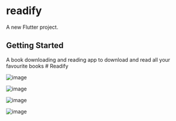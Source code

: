 # readify

A new Flutter project.

## Getting Started
A book downloading and reading app to download and read all your favourite books
#   R e a d i f y 
 



![image](https://github.com/Flexer678/Readify/assets/81823862/977676b7-cd1c-4438-896a-59ee8f3d2dc6)



![image](https://github.com/Flexer678/Readify/assets/81823862/c8dd694f-d39e-4960-852e-c3884012a5e1)




![image](https://github.com/Flexer678/Readify/assets/81823862/2216f625-9790-4f34-818a-4dea44d626e3)




![image](https://github.com/Flexer678/Readify/assets/81823862/0d92aadf-c4f9-431b-9955-eba761d020b3)
